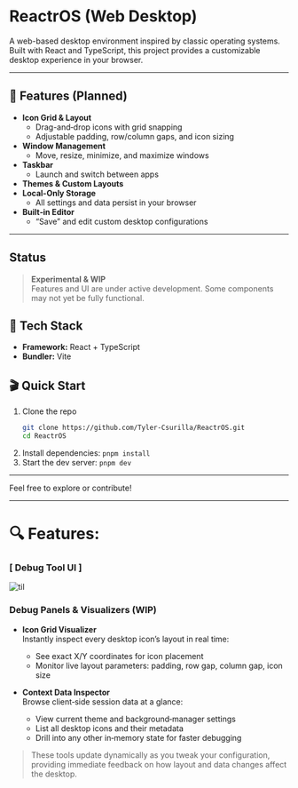 # ReactrOS (Web Desktop)

A web-based desktop environment inspired by classic operating systems. Built with React and TypeScript, this project provides a customizable desktop experience in your browser.

---

## 🚀 Features (Planned)

- **Icon Grid & Layout**  
  - Drag-and‑drop icons with grid snapping  
  - Adjustable padding, row/column gaps, and icon sizing  
- **Window Management**  
  - Move, resize, minimize, and maximize windows  
- **Taskbar**  
  - Launch and switch between apps  
- **Themes & Custom Layouts**
- **Local-Only Storage**  
  - All settings and data persist in your browser  
- **Built‑in Editor**  
  - “Save” and edit custom desktop configurations

---

## Status

> **Experimental & WIP**  
> Features and UI are under active development. Some components may not yet be fully functional.


## 🧰 Tech Stack

- **Framework:** React + TypeScript  
- **Bundler:** Vite

## 🎬 Quick Start

1. Clone the repo  
   ```bash
   git clone https://github.com/Tyler-Csurilla/ReactrOS.git
   cd ReactrOS

2. Install dependencies: `pnpm install`
3. Start the dev server: `pnpm dev`

---

Feel free to explore or contribute!

---


# 🔍 Features:


### [ Debug Tool UI ]

![til](https://github.com/Tyler-Csurilla/ReactrOS/blob/main/repo_assets/debug_demo.gif?raw=true)
### Debug Panels & Visualizers (WIP)

- **Icon Grid Visualizer**  
  Instantly inspect every desktop icon’s layout in real time:  
  - See exact X/Y coordinates for icon placement  
  - Monitor live layout parameters: padding, row gap, column gap, icon size  

- **Context Data Inspector**  
  Browse client‑side session data at a glance:  
  - View current theme and background‑manager settings  
  - List all desktop icons and their metadata  
  - Drill into any other in‑memory state for faster debugging  

> These tools update dynamically as you tweak your configuration, providing immediate feedback on how layout and data changes affect the desktop.
